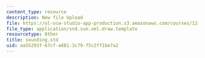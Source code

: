 ```yaml
---
content_type: resource
description: New file Upload
file: https://ol-ocw-studio-app-production.s3.amazonaws.com/courses/12-811-tropical-meteorology-spring-2011/aa55293f67cfa6813c79f5c2ff1be7a2_sounding.std
file_type: application/vnd.sun.xml.draw.template
resourcetype: Other
title: sounding.std
uid: aa55293f-67cf-a681-3c79-f5c2ff1be7a2
---
```

